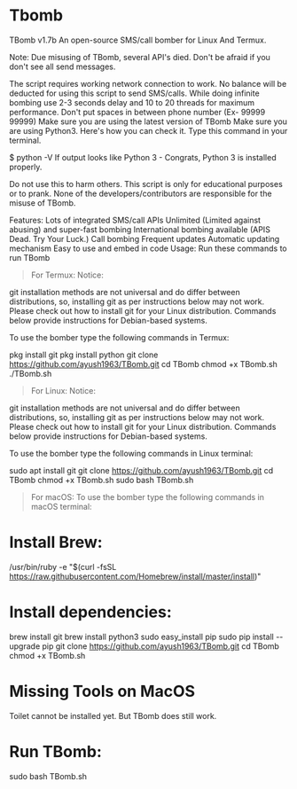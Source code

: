 # Tbomb
TBomb v1.7b
An open-source SMS/call bomber for Linux And Termux.


Note:
Due misusing of TBomb, several API's died. Don't be afraid if you don't see all send messages.

The script requires working network connection to work.
No balance will be deducted for using this script to send SMS/calls.
While doing infinite bombing use 2-3 seconds delay and 10 to 20 threads for maximum performance.
Don't put spaces in between phone number (Ex- 99999 99999)
Make sure you are using the latest version of TBomb
Make sure you are using Python3.
Here's how you can check it. Type this command in your terminal.

$ python -V
If output looks like Python 3 - Congrats, Python 3 is installed properly.

Do not use this to harm others.
This script is only for educational purposes or to prank.
None of the developers/contributors are responsible for the misuse of TBomb.

Features:
Lots of integrated SMS/call APIs
Unlimited (Limited against abusing) and super-fast bombing
International bombing available (APIS Dead. Try Your Luck.)
Call bombing
Frequent updates
Automatic updating mechanism
Easy to use and embed in code
Usage:
Run these commands to run TBomb

> For Termux:
Notice:

git installation methods are not universal and do differ between distributions, so, installing git as per instructions below may not work. Please check out how to install git for your Linux distribution. Commands below provide instructions for Debian-based systems.

To use the bomber type the following commands in Termux:

pkg install git
pkg install python
git clone https://github.com/ayush1963/TBomb.git
cd TBomb
chmod +x TBomb.sh
./TBomb.sh
> For Linux:
Notice:

git installation methods are not universal and do differ between distributions, so, installing git as per instructions below may not work. Please check out how to install git for your Linux distribution. Commands below provide instructions for Debian-based systems.

To use the bomber type the following commands in Linux terminal:

sudo apt install git
git clone https://github.com/ayush1963/TBomb.git
cd TBomb
chmod +x TBomb.sh
sudo bash TBomb.sh
> For macOS:
To use the bomber type the following commands in macOS terminal:

# Install Brew: 

/usr/bin/ruby -e "$(curl -fsSL https://raw.githubusercontent.com/Homebrew/install/master/install)"

# Install dependencies:

brew install git
brew install python3
sudo easy_install pip
sudo pip install --upgrade pip
git clone https://github.com/ayush1963/TBomb.git
cd TBomb
chmod +x TBomb.sh

# Missing Tools on MacOS

Toilet cannot be installed yet. But TBomb does still work.

# Run TBomb:

sudo bash TBomb.sh
